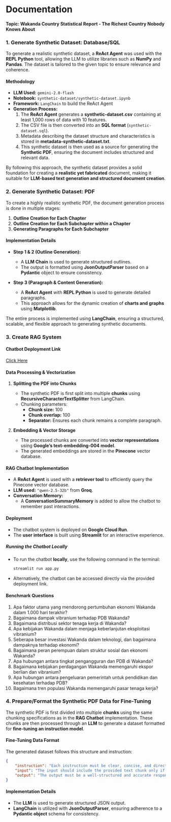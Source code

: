 # Documentation

#### Topic: Wakanda Country Statistical Report - The Richest Country Nobody Knows About

### **1. Generate Synthetic Dataset: Database/SQL**  

To generate a realistic synthetic dataset, a **ReAct Agent** was used with the **REPL Python** tool, allowing the LLM to utilize libraries such as **NumPy** and **Pandas**. The dataset is tailored to the given topic to ensure relevance and coherence.  

#### **Methodology**  
- **LLM Used:** `gemini-2.0-flash`  
- **Notebook:** `synthetic-dataset/synthetic-dataset.ipynb`  
- **Framework:** `LangChain` to build the ReAct Agent  
- **Generation Process:**  
  1. The **ReAct Agent** generates a **synthetic-dataset.csv** containing at least 1,000 rows of data with 10 features.  
  2. The CSV file is then converted into an **SQL format** (`synthetic-dataset.sql`).  
  3. Metadata describing the dataset structure and characteristics is stored in **metadata-synthetic-dataset.txt**.  
  4. This synthetic dataset is then used as a source for generating the **Synthetic PDF**, ensuring the document includes structured and relevant data.  

By following this approach, the synthetic dataset provides a solid foundation for creating a **realistic yet fabricated** document, making it suitable for **LLM-based text generation and structured document creation**.  

### **2. Generate Synthetic Dataset: PDF**  

To create a highly realistic synthetic PDF, the document generation process is done in multiple stages:  

1. **Outline Creation for Each Chapter**  
2. **Outline Creation for Each Subchapter within a Chapter**  
3. **Generating Paragraphs for Each Subchapter**  

#### **Implementation Details**  

- **Step 1 & 2 (Outline Generation):**  
  - A **LLM Chain** is used to generate structured outlines.  
  - The output is formatted using **JsonOutputParser** based on a **Pydantic** object to ensure consistency.  

- **Step 3 (Paragraph & Content Generation):**  
  - A **ReAct Agent** with **REPL Python** is used to generate detailed paragraphs.  
  - This approach allows for the dynamic creation of **charts and graphs** using **Matplotlib**.  

The entire process is implemented using **LangChain**, ensuring a structured, scalable, and flexible approach to generating synthetic documents.  

### **3. Create RAG System**  

#### **Chatbot Deployment Link**  
[Click Here](https://chatbot-deployment-vidavox-304986929596.us-central1.run.app)  

#### **Data Processing & Vectorization**  
1. **Splitting the PDF into Chunks**  
   - The synthetic PDF is first split into multiple **chunks** using **RecursiveCharacterTextSplitter** from LangChain.  
   - Chunking parameters:  
     - **Chunk size:** 100  
     - **Chunk overlap:** 100  
     - **Separator:** Ensures each chunk remains a complete paragraph.  

2. **Embedding & Vector Storage**  
   - The processed chunks are converted into **vector representations** using **Google’s text-embedding-004 model**.  
   - The generated embeddings are stored in the **Pinecone** vector database.  

#### **RAG Chatbot Implementation**  
- A **ReAct Agent** is used with a **retriever tool** to efficiently query the Pinecone vector database.  
- **LLM used:** `"qwen-2.5-32b"` from **Groq**.  
- **Conversation Memory:**  
  - A **ConversationSummaryMemory** is added to allow the chatbot to remember past interactions.  

#### **Deployment**  
- The chatbot system is deployed on **Google Cloud Run**.  
- The **user interface** is built using **Streamlit** for an interactive experience.  

##### **Running the Chatbot Locally**  
- To run the chatbot **locally**, use the following command in the terminal:  
  ```bash
  streamlit run app.py
  ```  
- Alternatively, the chatbot can be accessed directly via the provided deployment link.  

#### **Benchmark Questions**  
1. Apa faktor utama yang mendorong pertumbuhan ekonomi Wakanda dalam 1.000 hari terakhir?  
2. Bagaimana dampak vibranium terhadap PDB Wakanda?  
3. Bagaimana distribusi sektor tenaga kerja di Wakanda?  
4. Apa kebijakan Wakanda dalam menjaga keberlanjutan eksploitasi vibranium?  
5. Seberapa besar investasi Wakanda dalam teknologi, dan bagaimana dampaknya terhadap ekonomi?  
6. Bagaimana peran perempuan dalam struktur sosial dan ekonomi Wakanda?  
7. Apa hubungan antara tingkat pengangguran dan PDB di Wakanda?  
8. Bagaimana kebijakan perdagangan Wakanda memengaruhi ekspor berlian dan vibranium?  
9. Apa hubungan antara pengeluaran pemerintah untuk pendidikan dan kesehatan terhadap PDB?  
10. Bagaimana tren populasi Wakanda memengaruhi pasar tenaga kerja?  


### **4. Prepare/Format the Synthetic PDF Data for Fine-Tuning**  

The synthetic PDF is first divided into multiple **chunks** using the same chunking specifications as in the **RAG Chatbot** implementation. These chunks are then processed through an **LLM** to generate a dataset formatted for **fine-tuning an instruction model**.  

#### **Fine-Tuning Data Format**  
The generated dataset follows this structure and instruction:  
```json
{
    "instruction": "Each instruction must be clear, concise, and directly derived from the text chunk.",
    "input": "The input should include the provided text chunk only if necessary—otherwise, leave it empty",
    "output": "The output must be a well-structured and accurate response to the instruction."
}
```

#### **Implementation Details**  
- The **LLM** is used to generate structured JSON output.  
- **LangChain** is utilized with **JsonOutputParser**, ensuring adherence to a **Pydantic object** schema for consistency.  
